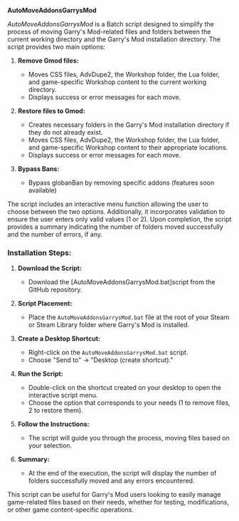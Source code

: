 **AutoMoveAddonsGarrysMod**

*AutoMoveAddonsGarrysMod* is a Batch script designed to simplify the process of moving Garry's Mod-related files and folders between the current working directory and the Garry's Mod installation directory. The script provides two main options:

1. **Remove Gmod files:**
   - Moves CSS files, AdvDupe2, the Workshop folder, the Lua folder, and game-specific Workshop content to the current working directory.
   - Displays success or error messages for each move.

2. **Restore files to Gmod:**
   - Creates necessary folders in the Garry's Mod installation directory if they do not already exist.
   - Moves CSS files, AdvDupe2, the Workshop folder, the Lua folder, and game-specific Workshop content to their appropriate locations.
   - Displays success or error messages for each move.
  
3. **Bypass Bans:**
   - Bypass globanBan by removing specific addons (features soon available)

The script includes an interactive menu function allowing the user to choose between the two options. Additionally, it incorporates validation to ensure the user enters only valid values (1 or 2). Upon completion, the script provides a summary indicating the number of folders moved successfully and the number of errors, if any.

### Installation Steps:

1. **Download the Script:**
   - Download the [AutoMoveAddonsGarrysMod.bat]script from the GitHub repository.

2. **Script Placement:**
   - Place the `AutoMoveAddonsGarrysMod.bat` file at the root of your Steam or Steam Library folder where Garry's Mod is installed.

3. **Create a Desktop Shortcut:**
   - Right-click on the `AutoMoveAddonsGarrysMod.bat` script.
   - Choose "Send to" -> "Desktop (create shortcut)."

4. **Run the Script:**
   - Double-click on the shortcut created on your desktop to open the interactive script menu.
   - Choose the option that corresponds to your needs (1 to remove files, 2 to restore them).

5. **Follow the Instructions:**
   - The script will guide you through the process, moving files based on your selection.

6. **Summary:**
   - At the end of the execution, the script will display the number of folders successfully moved and any errors encountered.

This script can be useful for Garry's Mod users looking to easily manage game-related files based on their needs, whether for testing, modifications, or other game content-specific operations.

